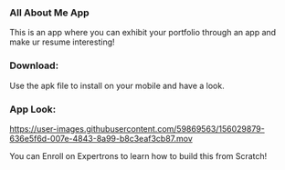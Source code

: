### All About Me App

This is an app where you can exhibit your portfolio through an app and make ur resume interesting!

### Download:
Use the apk file to install on your mobile and have a look.

### App Look:


https://user-images.githubusercontent.com/59869563/156029879-636e5f6d-007e-4843-8a99-b8c3eaf3cb87.mov



You can Enroll on Expertrons to learn how to build this from Scratch!

